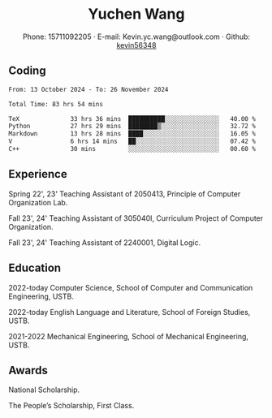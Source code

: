  <center>
     <h1>Yuchen Wang</h1>
     <div>
         <span>
             Phone:
             15711092205
         </span>
         ·
         <span>
             E-mail:
             Kevin.yc.wang@outlook.com
         </span>
         ·
         <span>
             Github:
             <a href="https://github.com/kevin56348">kevin56348</a>
         </span>
     </div>
 </center>

## Coding

<!-- ![Top Langs](https://github-readme-stats.vercel.app/api/top-langs/?username=kevin56348) -->

<!--START_SECTION:waka-->

```txt
From: 13 October 2024 - To: 26 November 2024

Total Time: 83 hrs 54 mins

TeX              33 hrs 36 mins  ██████████░░░░░░░░░░░░░░░   40.00 %
Python           27 hrs 29 mins  ████████▒░░░░░░░░░░░░░░░░   32.72 %
Markdown         13 hrs 28 mins  ████░░░░░░░░░░░░░░░░░░░░░   16.05 %
V                6 hrs 14 mins   ██░░░░░░░░░░░░░░░░░░░░░░░   07.42 %
C++              30 mins         ░░░░░░░░░░░░░░░░░░░░░░░░░   00.60 %
```

<!--END_SECTION:waka-->

## Experience 

Spring 22', 23' Teaching Assistant of 2050413, Principle of Computer Organization Lab.

Fall 23', 24' Teaching Assistant of 305040I, Curriculum Project of Computer Organization.

Fall 23', 24' Teaching Assistant of 2240001, Digital Logic.

## Education

2022-today Computer Science, School of Computer and Communication Engineering, USTB.

2022-today English Language and Literature, School of Foreign Studies, USTB.

2021-2022 Mechanical Engineering, School of Mechanical Engineering, USTB.

## Awards

National Scholarship.

The People’s Scholarship, First Class.

